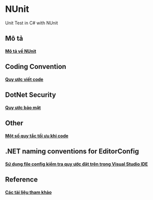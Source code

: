 # NUnit
Unit Test in C# with NUnit

## Mô tả
#### [Mô tả về NUnit](./Description.md)

## Coding Convention
#### [Quy ước viết code](./Coding.md)

## DotNet Security
#### [Quy ước bảo mật](./Security.md)

## Other
#### [Một số quy tắc tối ưu khi code](./Other.md)

## .NET naming conventions for EditorConfig
#### [Sử dụng file config kiểm tra quy ước đặt trên trong Visual Studio IDE](./VSEditorConfig.md)

## Reference
#### [Các tài liệu tham khảo](./References.md)
